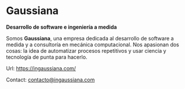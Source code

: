 # Gaussiana
**Desarrollo de software e ingeniería a medida**

Somos **Gaussiana**, una empresa dedicada al desarrollo de software a medida y a consultoría en mecánica computacional. Nos apasionan dos cosas: la idea de automatizar procesos repetitivos y usar ciencia y tecnología de punta para hacerlo.

Url: https://ingaussiana.com/

Contact: contacto@ingaussiana.com
